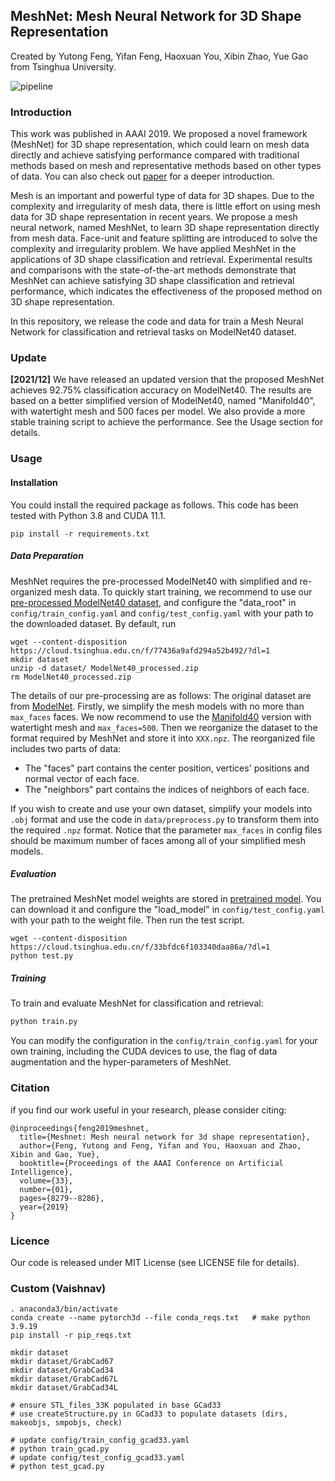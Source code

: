 ## MeshNet: Mesh Neural Network for 3D Shape Representation
Created by Yutong Feng, Yifan Feng, Haoxuan You, Xibin Zhao, Yue Gao from Tsinghua University.

![pipeline](doc/pipeline.PNG)
### Introduction

This work was published in AAAI 2019. We proposed a novel framework (MeshNet) for 3D shape representation, which could learn on mesh data directly and achieve satisfying performance compared with traditional methods based on mesh and representative methods based on other types of data. You can also check out [paper](https://ojs.aaai.org/index.php/AAAI/article/view/4840/4713) for a deeper introduction.

Mesh is an important and powerful type of data for 3D shapes. Due to the complexity and irregularity of mesh data, there is little effort on using mesh data for 3D shape representation in recent years. We propose a mesh neural network, named MeshNet, to learn 3D shape representation directly from mesh data. Face-unit and feature splitting are introduced to solve the complexity and irregularity problem. We have applied MeshNet in the applications of 3D shape classification and retrieval. Experimental results and comparisons with the state-of-the-art methods demonstrate that MeshNet can achieve satisfying 3D shape classification and retrieval performance, which indicates the effectiveness of the proposed method on 3D shape representation.

In this repository, we release the code and data for train a Mesh Neural Network for classification and retrieval tasks on ModelNet40 dataset.

### Update
**[2021/12]** We have released an updated version that the proposed MeshNet achieves 92.75% classification accuracy on ModelNet40. The results are based on a better simplified version of ModelNet40, named "Manifold40", with watertight mesh and 500 faces per model. We also provide a more stable training script to achieve the performance. See the Usage section for details.

### Usage

#### Installation
You could install the required package as follows. This code has been tested with Python 3.8 and CUDA 11.1.
```
pip install -r requirements.txt
```

##### Data Preparation
MeshNet requires the pre-processed ModelNet40 with simplified and re-organized mesh data. To quickly start training, we recommend to use our [pre-processed ModelNet40 dataset](https://cloud.tsinghua.edu.cn/f/77436a9afd294a52b492/?dl=1), and configure the "data_root" in `config/train_config.yaml` and `config/test_config.yaml` with your path to the downloaded dataset. By default, run
```
wget --content-disposition https://cloud.tsinghua.edu.cn/f/77436a9afd294a52b492/?dl=1
mkdir dataset
unzip -d dataset/ ModelNet40_processed.zip 
rm ModelNet40_processed.zip 
```

The details of our pre-processing are as follows: The original dataset are from [ModelNet](http://modelnet.cs.princeton.edu/). Firstly, we simplify the mesh models with no more than `max_faces` faces. We now recommend to use the [Manifold40](https://cloud.tsinghua.edu.cn/f/2a292c598af94265a0b8/?dl=1) version with watertight mesh and `max_faces=500`. Then we reorganize the dataset to the format required by MeshNet and store it into `XXX.npz`. The reorganized file includes two parts of data:
- The "faces" part contains the center position, vertices' positions and normal vector of each face.
- The "neighbors" part contains the indices of neighbors of each face.

If you wish to create and use your own dataset, simplify your models into `.obj` format and use the code in `data/preprocess.py` to transform them into the required `.npz` format. Notice that the parameter `max_faces` in config files should be maximum number of faces among all of your simplified mesh models. 

##### Evaluation
The pretrained MeshNet model weights are stored in [pretrained model](https://cloud.tsinghua.edu.cn/f/33bfdc6f103340daa86a/?dl=1). You can download it and configure the "load_model" in `config/test_config.yaml` with your path to the weight file. Then run the test script.
```
wget --content-disposition https://cloud.tsinghua.edu.cn/f/33bfdc6f103340daa86a/?dl=1
python test.py
```

##### Training

To train and evaluate MeshNet for classification and retrieval:

```bash
python train.py
```

You can modify the configuration in the `config/train_config.yaml` for your own training, including the CUDA devices to use, the flag of data augmentation and the hyper-parameters of MeshNet.


### Citation

if you find our work useful in your research, please consider citing:

```
@inproceedings{feng2019meshnet,
  title={Meshnet: Mesh neural network for 3d shape representation},
  author={Feng, Yutong and Feng, Yifan and You, Haoxuan and Zhao, Xibin and Gao, Yue},
  booktitle={Proceedings of the AAAI Conference on Artificial Intelligence},
  volume={33},
  number={01},
  pages={8279--8286},
  year={2019}
}
```

### Licence

Our code is released under MIT License (see LICENSE file for details).


### Custom (Vaishnav)
```
. anaconda3/bin/activate
conda create --name pytorch3d --file conda_reqs.txt   # make python 3.9.19
pip install -r pip_reqs.txt

mkdir dataset
mkdir dataset/GrabCad67
mkdir dataset/GrabCad34
mkdir dataset/GrabCad67L
mkdir dataset/GrabCad34L

# ensure STL_files_33K populated in base GCad33
# use createStructure.py in GCad33 to populate datasets (dirs, makeobjs, smpobjs, check)

# update config/train_config_gcad33.yaml
# python train_gcad.py
# update config/test_config_gcad33.yaml
# python test_gcad.py
```
